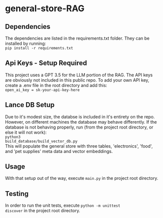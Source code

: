 # general-store-RAG

## Dependencies
The dependencies are listed in the requirements.txt folder. They can be installed by running: <br> 
<code>pip install -r requirements.txt
</code>

## Api Keys - Setup Required
This project uses a GPT 3.5 for the LLM portion of the RAG. The API keys are obviously not included in this public repo. To add your own API key, create a .env file in the root directory and add this: <br>
<code>open_ai_key = sk-your-api-key-here
</code>

## Lance DB Setup
Due to it's modest size, the databse is included in it's entirety on the repo. However, on different machines the database may behave differently. If the database is not behaving properly, run (from the project root directory, or else it will not work): <br>
<code>python3 build_database/build_vector_db.py
</code> <br>
This will populate the general store with three tables, 'electronics', 'food', and 'pet supplies' meta data and vector embeddings.

## Usage
With that setup out of the way, execute <code>main.py</code> in the project root directory.

## Testing
In order to run the unit tests, execute <code>python -m unittest discover</code> in the project root directory.